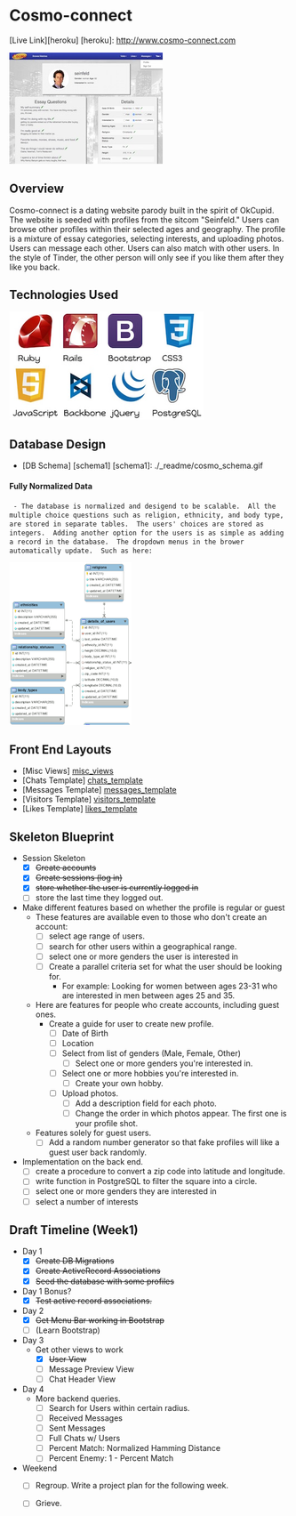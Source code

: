 # Cosmo-connect

[Live Link][heroku]
[heroku]: http://www.cosmo-connect.com

[profile_jerry]: https://github.com/zelaznik/cosmo_connect/blob/master/_readme/jerry_profile.jpg
![Thumbnail Preview Of Jerry Seinfeld's Profile][profile_jerry]



## Overview
Cosmo-connect is a dating website parody built in the spirit of OkCupid.  The website is seeded with profiles from the sitcom "Seinfeld."  Users can browse other profiles within their selected ages and geography.  The profile is a mixture of essay categories, selecting interests, and uploading photos.  Users can message each other.  Users can also match with other users.  In the style of Tinder, the other person will only see if you like them after they like you back.

## Technologies Used
[technologies]: https://github.com/zelaznik/cosmo_connect/blob/master/_readme/technologies.jpg
![Ruby Rails Bootstrap CSS3 Javascript Backbone jQuery PostgreSQL][technologies]

##  Database Design
* [DB Schema] [schema1]
[schema1]: ./_readme/cosmo_schema.gif

 #### Fully Normalized Data
     - The database is normalized and desigend to be scalable.  All the multiple choice questions such as religion, ethnicity, and body type, are stored in separate tables.  The users' choices are stored as integers.  Adding another option for the users is as simple as adding a record in the database.  The dropdown menus in the brower automatically update.  Such as here:

[start_game]: https://raw.githubusercontent.com/zelaznik/cosmo_connect/master/_readme/drop_down_tables.gif
![Tables For Dropdown Menus][start_game]

## Front End Layouts
* [Misc Views] [misc_views]
* [Chats Template] [chats_template]
* [Messages Template] [messages_template]
* [Visitors Template] [visitors_template]
* [Likes Template] [likes_template]

[misc_views]: ./layouts/misc_views.jpg
[chats_template]: ./layouts/chats_template.jpg
[messages_template]: ./layouts/messages_templates.jpg
[visitors_template]: ./layouts/visitors_template.jpg
[likes_template]: ./layouts/likes_template.jpg

## Skeleton Blueprint
- Session Skeleton
  - [X] ~~Create accounts~~
  - [X] ~~Create sessions (log in)~~
  - [X] ~~store whether the user is currently logged in~~
  - [ ] store the last time they logged out.

- Make different features based on whether the profile is regular or guest
  - These features are available even to those who don't create an account:
    - [ ] select age range of users.
    - [ ] search for other users within a geographical range.
    - [ ] select one or more genders the user is interested in
    - [ ] Create a parallel criteria set for what the user should be looking for.
      - For example: Looking for women between ages 23-31 who are interested in men between ages 25 and 35.

  - Here are features for people who create accounts, including guest ones.
    - Create a guide for user to create new profile.
      - [ ] Date of Birth
      - [ ] Location
      - [ ] Select from list of genders (Male, Female, Other)
        - [ ] Select one or more genders you're interested in.
      - [ ] Select one or more hobbies you're interested in.
        - [ ] Create your own hobby.
      - [ ] Upload photos.
        - [ ] Add a description field for each photo.
        - [ ] Change the order in which photos appear.  The first one is your profile shot.

  - Features solely for guest users.
    - [ ] Add a random number generator so that fake profiles will like a guest user back randomly.

- Implementation on the back end.
    - [ ] create a procedure to convert a zip code into latitude and longitude.
    - [ ] write function in PostgreSQL to filter the square into a circle.
  - [ ] select one or more genders they are interested in
  - [ ] select a number of interests

## Draft Timeline (Week1)

- Day 1
  - [X] ~~Create DB Migrations~~
  - [X] ~~Create ActiveRecord Associations~~
  - [X] ~~Seed the database with some profiles~~
- Day 1 Bonus?
  - [X] ~~Test active record associations.~~

- Day 2
  - [X] ~~Get Menu Bar working in Bootstrap~~
  - [ ] (Learn Bootstrap)

- Day 3
  - Get other views to work
    - [X] ~~User View~~
    - [ ] Message Preview View
    - [ ] Chat Header View

- Day 4
  - More backend queries.
    - [ ] Search for Users within certain radius.
    - [ ] Received Messages
    - [ ] Sent Messages
    - [ ] Full Chats w/ Users
    - [ ] Percent Match: Normalized Hamming Distance
    - [ ] Percent Enemy: 1 - Percent Match

- Weekend
  - [ ] Regroup.  Write a project plan for the following week.
  - [ ] Grieve.



<!-- The rest of this template is stolen from a sapmle proposal.
## Implementation Timeline

### Phase 1: User Authentication, Blog Creation (~1 day)
I will implement user authentication in Rails based on the practices learned at
App Academy. By the end of this phase, users will be able to create blogs using
a simple text form in a Rails view. The most important part of this phase will
be pushing the app to Heroku and ensuring that everything works before moving on
to phase 2.

[Details][phase-one]

### Phase 2: Viewing Blogs and Posts (~2 days)
I will add API routes to serve blog and post data as JSON, then add Backbone
models and collections that fetch data from those routes. By the end of this
phase, users will be able to create blogs and view both blogs and posts, all
inside a single Backbone app.

[Details][phase-two]

### Phase 3: Editing and Displaying Posts (~2 days)
I plan to use third-party libraries to add functionality to the `PostForm` and
`PostShow` views in this phase. First I'll need to add a Markdown editor to the
`PostForm`, and make sure that the Markdown is properly escaped and formatted in
the `PostShow` view. I also plan to integrate Filepicker for file upload so
users can add images to blog posts.

[Details][phase-three]

### Phase 4: User Feeds (~1-2 days)
I'll start by adding a `feed` route that uses the `current_user`'s
`subscribed_blogs` association to serve a list of blog posts ordered
chronologically. On the Backbone side, I'll make a `FeedShow` view whose `posts`
collection fetches from the new route.  Ultimately, this will be the page users
see after logging in.

[Details][phase-four]

### Phase 5: Searching for Blogs and Posts (~2 days)
I'll need to add `search` routes to both the Blogs and Posts controllers. On the
Backbone side, there will be a `SearchResults` composite view has `BlogsIndex`
and `PostsIndex` subviews. These views will use plain old `blogs` and `posts`
collections, but they will fetch from the new `search` routes.

[Details][phase-five]

### Bonus Features (TBD)
- [ ] "Like" button and counter for posts
- [ ] Custom blog urls
- [ ] Pagination/infinite scroll
- [ ] Activity history (e.g. likes, reblogs, taggings)
- [ ] Post types (image posts, quote posts, etc)
- [ ] Reblogging
- [ ] Multiple sessions/session management
- [ ] User avatars
- [ ] Typeahead search bar

[phase-one]: ./docs/phases/phase1.md
[phase-two]: ./docs/phases/phase2.md
[phase-three]: ./docs/phases/phase3.md
[phase-four]: ./docs/phases/phase4.md
[phase-five]: ./docs/phases/phase5.md

-->
